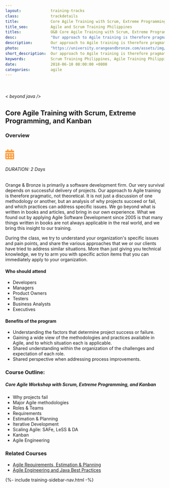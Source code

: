 ```yaml
---
layout:             training-tracks
class:              trackdetails
title:              Core Agile Training with Scrum, Extreme Programming, and Kanban
title_seo:          Agile and Scrum Training Philippines
titles:             O&B Core Agile Training with Scrum, Extreme Programming, and Kanban
desc:               "Our approach to Agile training is therefore pragmatic, not theoretical. It is not just a discussion of one methodology or another, but an analysis of why projects succeed or fail, and which practices can address specific issues."
description:        Our approach to Agile training is therefore pragmatic, not theoretical. It is not just a discussion of one methodology or another, but an analysis of why projects succeed or fail, and which practices can address specific issues.
photo:              "https://university.orangeandbronze.com/assets/img/CoreAgileWorkshopWithScrumExtremeProgrammingAndKanban-FBLinkPostPhoto.png"
short_description:  Our approach to Agile training is therefore pragmatic, not theoretical. It is not just a discussion of one methodology or another, but an analysis of why projects succeed or fail, and which practices can address specific issues.
keywords:           Scrum Training Philippines, Agile Training Philippines, Agile Classes Philippines, Agile Course Philippines, Business Analysis Training Philippines, Scrum Training Manila,  Agile Philippines, Scrum and Agile Training Philippines
date:               2018-06-10 08:00:00 +0800
categories:         agile
---
```

<div class="section-content">
    <div class="container-fluid auto-1110">
        <div class="row">
            <div class="col">
                <div class="panel-content">
                    <div class="title-section">
                        <img src="{{ "assets/img/title-software.png" | relative_url }}" alt="">
                        <div class="title">
                            <h6>
                                < beyond java />
                            </h6>
                            <h2>Core Agile Training with Scrum, Extreme Programming, and Kanban</h2>
                        </div>
                    </div>
                    <div class="row" data-sticky-container>
                        <div class="track-panel">
                            <div class="track-content">
                                <section id="overview">
                                    <h3>Overview</h3>
                                    <img class="mb30 img-fluid" src="{{ "assets/img/CoreAgileWorkshopWithScrumExtremeProgrammingAndKanban-cover.png" | relative_url }}" alt="">
                                    <div class="track-details">
                                        <div class="details mr40">
                                            <img src="/assets/img/ico-calendar.svg" alt="">
                                            <h6>DURATION: 2 Days</h6>
                                        </div>
                                    </div>
                                    <p>Orange & Bronze is primarily a software development firm. Our very survival depends on successful delivery of projects. Our approach to Agile training is therefore pragmatic, not theoretical. It is not just a discussion of one methodology or another, but an analysis of why projects succeed or fail, and which practices can address specific issues. We go beyond what is written in books and articles, and bring in our own experience. What we found out by applying Agile Software Development since 2005 is that many things written in books are not always applicable in the real world, and we bring this insight to our training.</p>
                                    <p>During the class, we try to understand your organization's specific issues and pain points, and share the various approaches that we or our clients have tried to address similar situations. More than just giving you technical knowledge, we try to arm you with specific action items that you can immediately apply to your organization.</p>
                                    <h4>Who should attend</h4>
                                    <ul>
                                    <li>Developers</li>
                                    <li>Managers</li>
                                    <li>Product Owners</li>
                                    <li>Testers</li>
                                    <li>Business Analysts</li>
                                    <li>Executives</li>
                                    </ul>
                                    <h4>Benefits of the program</h4>
                                    <ul>
                                    <li>Understanding the factors that determine project success or failure.</li>
                                    <li>Gaining a wide view of the methodologies and practices available in Agile, and to which situation each is applicable.</li>
                                    <li>Shared understanding within the organization of the challenges and expectation of each role.</li>
                                    <li>Shared perspective when addressing process improvements.</li>
                                    </ul>
                                </section>
                                <section id="topic-outline">
                                    <h3>
                                        Course Outline:
                                    </h3>
                                    <h5 class="course-title">Core Agile Workshop with Scrum, Extreme Programming, and Kanban</h5>
                                    <ul class="course-outline">
                                    <li>Why projects fail</li>
                                    <li>Major Agile methodologies</li>
                                    <li>Roles &amp; Teams</li>
                                    <li>Requirements</li>
                                    <li>Estimation &amp; Planning</li>
                                    <li>Iterative Development</li>
                                    <li>Scaling Agile: SAFe, LeSS &amp; DA</li>
                                    <li>Kanban</li>
                                    <li>Agile Engineering</li>
                                    </ul>
                                </section>
                                <section>
                                    <h3>Related Courses</h3>
                                    <ul class="course-outline">
                                        <li><a href="/agile/agile-erp/" target="_blank">Agile Requirements, Estimation & Planning</a></li>
                                        <li><a href="/java/agile-engineering/" target="_blank">Agile Engineering and Java Best Practices</a></li>
                                    </ul>
                                </section>
                                <!-- <section id="faq">
                                    <h3>Frequently Asked Questions</h3>
                                    <div class="faq-list" id="accordion">
                                        <a class="faq-card">
                                            <div class="faq-header collapsed" id="heading-1" data-toggle="collapse" data-target="#collapse-1" aria-expanded="true" aria-controls="collapse-1">
                                                <h4 class="title">
                                                    What are the prerequisites needed before I take this training track?
                                                </h4>
                                                <img src="{{ "assets/img/ico-chevron-down.svg" | relative_url }}" alt="" class="ico">
                                            </div>
                                            <div id="collapse-1" class="collapse faq-body" aria-labelledby="heading-1" data-parent="#accordion">
                                                <div class="content">
                                                    <p>
                                                        None.
                                                    </p>
                                                </div>
                                            </div>
                                        </a>
                                        <a class="faq-card">
                                            <div class="faq-header collapsed" id="heading-2" data-toggle="collapse" aria-expanded="false" data-target="#collapse-2" aria-controls="collapse-2">
                                                <h4 class="title">
                                                    What skills should I expect to possess at the end of the course?
                                                </h4>
                                                <img src="{{ "assets/img/ico-chevron-down.svg" | relative_url }}" alt="" class="ico">
                                            </div>
                                            <div id="collapse-2" class="collapse faq-body" aria-labelledby="heading-2" data-parent="#accordion">
                                                <div class="content">
                                                    <p>
                                                       Learn basic installation and creating creating databases and collections.
                                                    </p>
                                                </div>
                                            </div>
                                        </a>
                                    </div>
                                </section> -->
                            </div>
                            {%- include training-sidebar-nav.html -%}
                        </div>
                    </div>
                </div>
            </div>
        </div>
    </div>
</div>

